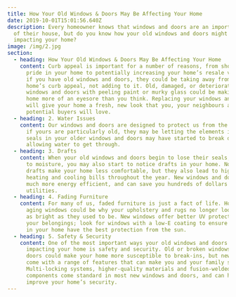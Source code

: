 ```yaml
---
title: How Your Old Windows & Doors May Be Affecting Your Home
date: 2019-10-01T15:01:56.640Z
description: Every homeowner knows that windows and doors are an important part
  of their house, but do you know how your old windows and doors might be
  impacting your home?
image: /img/2.jpg
section:
  - heading: How Your Old Windows & Doors May Be Affecting Your Home
    content: Curb appeal is important for a number of reasons, from showing off your
      pride in your home to potentially increasing your home’s resale value. But
      if you have old windows and doors, they could be taking away from your
      home’s curb appeal, not adding to it. Old, damaged, or deteriorating
      windows and doors with peeling paint or murky glass could be making your
      home more of an eyesore than you think. Replacing your windows and doors
      will give your home a fresh, new look that you, your neighbours and
      potential buyers will love.
  - heading: 2. Water Issues
    content: Our windows and doors are designed to protect us from the elements, but
      if yours are particularly old, they may be letting the elements in. The
      seals in your older windows and doors may have started to break down,
      allowing water to get through.
  - heading: 3. Drafts
    content: When your old windows and doors begin to lose their seals, in addition
      to moisture, you may also start to notice drafts in your home. Not only do
      drafts make your home less comfortable, but they also lead to higher
      heating and cooling bills throughout the year. New windows and doors are
      much more energy efficient, and can save you hundreds of dollars a year on
      utilities.
  - heading: 4. Fading Furniture
    content: For many of us, faded furniture is just a fact of life. However, your
      aging windows could be why your upholstery and rugs no longer look quite
      as bright as they used to be. New windows offer better UV protection for
      your belongings; look for windows with a low-E coating to ensure the items
      in your home have the best protection from the sun.
  - heading: 5. Safety & Security
    content: One of the most important ways your old windows and doors could be
      impacting your home is safety and security. Old or broken windows and
      doors could make your home more susceptible to break-ins, but new ones
      come with a range of features that can make you and your family safer.
      Multi-locking systems, higher-quality materials and fusion-welded
      components come standard in most new windows and doors, and can help
      improve your home’s security.
---
```

